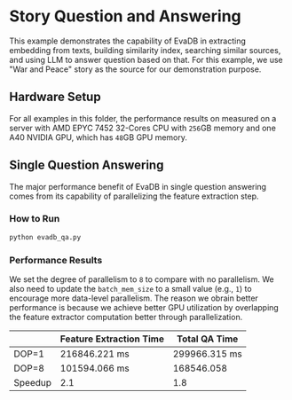 # Story Question and Answering
This example demonstrates the capability of EvaDB in extracting embedding from texts, building similarity index, searching similar sources, and using LLM to answer question based on that. For this example, we use "War and Peace" story as the source for our demonstration purpose.

## Hardware Setup
For all examples in this folder, the performance results on measured on a server with AMD EPYC 7452 32-Cores CPU with `256`GB memory and one A40 NVIDIA GPU, which has `48`GB GPU memory.

## Single Question Answering
The major performance benefit of EvaDB in single question answering comes from its capability of parallelizing the feature extraction step.

### How to Run
```bash
python evadb_qa.py
```

### Performance Results
We set the degree of parallelism to `8` to compare with no parallelism. We also need to update the `batch_mem_size` to a small value (e.g., `1`) to encourage more data-level parallelism. The reason we obrain better performance is because we achieve better GPU utilization by overlapping the feature extractor computation better through parallelization.

|  | Feature Extraction Time | Total QA Time |
| --- | ----------------------- | ------------- |
| DOP=1 | 216846.221 ms | 299966.315 ms |
| DOP=8 | 101594.066 ms | 168546.058 |
| Speedup | 2.1 | 1.8 | 
